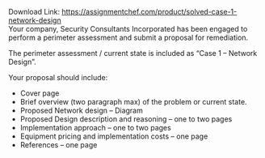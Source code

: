 Download Link: https://assignmentchef.com/product/solved-case-1-network-design
<br>
Your company, Security Consultants Incorporated has been engaged to perform a perimeter assessment and submit a proposal for remediation.

The perimeter assessment / current state is included as “Case 1 – Network Design”.

Your proposal should include:

<ul>

 <li>Cover page</li>

 <li>Brief overview (two paragraph max) of the problem or current state.</li>

 <li>Proposed Network design – Diagram</li>

 <li>Proposed Design description and reasoning – one to two pages</li>

 <li>Implementation approach – one to two pages</li>

 <li>Equipment pricing and implementation costs – one page</li>

 <li>References – one page</li>

</ul>